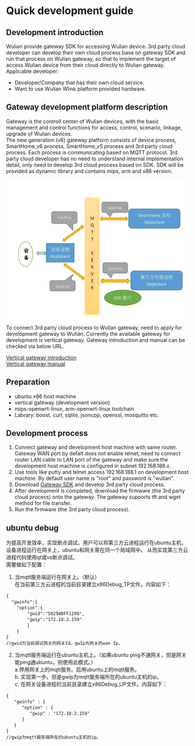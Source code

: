 # Quick development guide
## Development introduction
Wulian provide gateway SDK for accessing Wulian device. 3rd party cloud developer can develop their own cloud process base on gateway SDK and run that process on Wulian gateway, so that to implement the target of access Wulian device from their cloud directly to Wulian gateway. 
<br>
Applicable developer:
- Developer/Company that has their own cloud service.
- Want to use Wulian Wlink platform provided hardware.

## Gateway development platform description
Gateway is the controll center of Wulian devices, with the basic management and control functions for access, control, scenario, linkage, upgrade of Wulian devices.
<br>
The new generation (v6) gateway platform consists of device process, SmartHome_v6 process, SmartHome_v5 process and 3rd party cloud process. Each process is communicating based on MQTT protocol. 3rd party cloud developer has no need to understand internal implementation detail, only need to develop 3rd cloud process based on SDK. SDK will be provided as dynamic library and contains mips, arm and x86 version.

  ![Architecture fram work](WLink/images/gwFrame.png "架构框图")   
  To connect 3rd party cloud process to Wulian gateway, need to apply for development gateway to Wulian. Currently the available gateway for development is vertical gateway. Gateway introduction and manual can be checked via below URL.

[Vertical gateway introduction](http://www.wuliangroup.com/cn/index.php/product/info/145)  
[Vertical gateway manual](http://www.wuliangroup.com/cn/index.php/service/download/1539)

## Preparation
- ubuntu x86 host machine
- vertical gateway (development version)
- mips-openwrt-linux, arm-openwrt-linux toolchain
- Labrary: boost, curl, sqlite, jsoncpp, openssl, mosquitto etc.

## Development process
1. Connect gateway and development host machine with same router. Gateway WAN port by defalt does not enable telnet, need to connect router LAN cable to LAN port of the gateway and make sure the development host machine is configured in subnet 192.168.188.x.
2. Use tools like putty and telnet access 192.168.188.1 on development host machine. By default user name is "root" and password is "wulian".
3. Download [Gateway SDK](https://github.com/Wulian-WLink/GatewaySDK_v6.git) and develop 3rd party cloud process.
4. After development is completed, download the firmware (the 3rd party cloud process) onto the gateway. The gateway supports tft and wget method for file transfer.
5. Run the firmware (the 3rd party cloud process).

## ubuntu debug
为提高开发效率，实现断点调试。用户可以将第三方云进程运行在ubuntu主机，设备进程运行在网关上，ubuntu和网关需在同一个局域网中。  从而实现第三方云进程代码使用qt或vs断点调试。  
需要做如下配置：
1. 当mqtt服务端运行在网关上。（默认）  
在当前第三方云进程的当前目录建立x86Debug_TP文件。内容如下：  
```
{
  "gwinfo":{
    "option":{
        "gwid":"50294DFF1289",
        "gwip":"172.18.2.159"
        }
    }
}
//gwid为当前调试网关的网关Id。gwIp为网关的wan Ip。
```
2. 当mqtt服务端运行在ubuntu主机上。（如果ubuntu ping不通网关，但是网关能ping通ubuntu，则使用此模式。）  
a.停用网关上的mqtt服务。启用ubuntu上的mqtt服务。  
b. 实现第一步。但是gwip为mqtt服务端所在的ubuntu主机的ip。  
c. 在网关设备进程的当前目录建立x86Debug_UP文件。内容如下：
```
{
   "gwinfo" : {
      "option" : {
         "gwip" : "172.18.2.159"
      }
   }
}
//gwip为mqtt服务端所在的ubuntu主机的ip。
```
